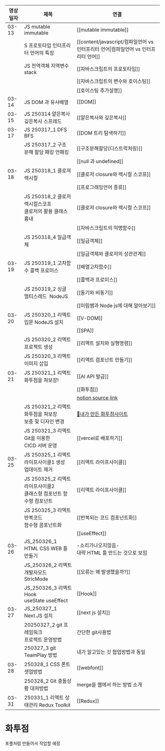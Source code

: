 
| 영상일자  | 제목                                             | 연결                                                                                                   |
| ----- | ---------------------------------------------- | ---------------------------------------------------------------------------------------------------- |
| 03-13 | JS mutable immutable                           | [[mutable immutable]]                                                                                |
|       | S 프로토타입 인터프리터 언어의 특징                           | [[content/javascript/컴파일언어 vs 인터프리터 언어\|컴파일언어 vs 인터프리터 언어]]                                          |
|       | JS 전역객체 지역변수 stack                             | [[자바스크립트의 프로토타입]]                                                                                    |
|       |                                                | [[자바스크립트의 변수와 호이스팅]]                                                                                 |
|       |                                                | [[호이스팅 추가설명]]                                                                                        |
| 03-14 | JS DOM 과 유사배열                                  | [[DOM]]                                                                                              |
| 03-15 | JS 250314 얕은복사 깊은복사 스프레드                       | [[얕은복사와 깊은복사]]                                                                                       |
| 03-17 | JS 250317_1 DFS BFS                            | [[DOM 트리 탐색하기]]                                                                                      |
|       | JS 250317_2 구조 분해 할당 패킹 언패킹                    | [[구조분해할당(디스트럭쳐링)]]                                                                                   |
|       |                                                | [[null 과 undefined]]                                                                                 |
| 03-18 | JS 250318_1 클로져 렉시컬                            | [[클로저 closure와 렉시컬 스코프]]                                                                             |
|       |                                                | [[프로그래밍언어 종류]]                                                                                       |
|       | JS 250318_2 클로저 렉시컬스코프 <br>클로저의 활용 클래스 흉내      | [[클로저 closure와 렉시컬 스코프]]                                                                             |
|       |                                                | [[자바스크립트의 익명함수]]                                                                                     |
|       | JS 250318_4 일급객체                               | [[일급객체]]                                                                                             |
|       |                                                | [[일급객체와 클로저의 상관관계]]                                                                                  |
| 03-19 | JS 250319_1 고차함수 콜백 프로미스                       | [[배열고차함수]]                                                                                           |
|       |                                                | [[콜백과 프로미스]]                                                                                         |
|       | JS 250319_2 싱글 멀티스레드  NodeJS                   | [[동기와 비동기]]                                                                                          |
|       |                                                | [[미림쌤과 Node js에 대해 알아보기]]                                                                            |
| 03-20 | JS 250320_1 리엑트 입문 NodeJS 설치        | [[V-DOM]]                                                                                            |
|       |                                                | [[SPA]]                                                                                              |
|       | JS 250320_2 리엑트 프로젝트 생성                    | [[리액트 설치와 실행명령]]                                                                                     |
|       | JS 250320_3 리엑트 이미지 삽입                         | [[리액트 컴포넌트 만들기]]                                                                                     |
| 03-21 | JS 250321_1 리액트 화투점을 쳐보장!                      | [[AI API 발급]]                                                                                        |
|       |                                                | [[화투점]]                                                                                              |
|       |                                                | [notion source link](https://caramel-pine-008.notion.site/2-191c7daa290d80c28252e3b3d3e7b6e4?pvs=74) |
|       | JS 250321_2 리엑트 화투점을 쳐보장<br>보충 및 디자인 변경        | [🔮내가 만든 화투점사이트](https://hwatu-kappa.vercel.app/)                                                    |
|       | JS 250321_3 리엑트 Git을 이용한<br>CICD 서버 운영         | [[vercel로 배포하기]]                                                                                     |
| 03-25 | JS 250325_1 리엑트 라이프사이클1 생성<br>업데이트 제거          | [[리액트 라이프사이클]]                                                                                       |
|       | JS 250325_2 리엑트 라이프사이클2 <br>클래스형 컴포넌트 함수형 컴포넌트 | [[리액트 라이프사이클]]                                                                                       |
|       | JS 250325_3 리엑트 반복코드 <br>함수형 콤포넌트화             | [[반복되는 코드 컴포넌트화]]                                                                                    |
|       |                                                | [[useEffect]]                                                                                        |
| 03-26 | JS_250326_1 HTML CSS WEB 틀 만들기                 | -소리가나오지않음-<br>대략 HTML 틀 만드는 것으로 보임                                                                   |
|       | JS_250326_2 리엑트 개발자모드 <br>StricMode            | [[오류는 왜 발생했을까?]]                                                                                     |
|       | JS_250326_3 리엑트 Hook <br>useState useEffect    | [[Hook]]                                                                                             |
| 03-27 | JS_250327_1 Next.JS 설치                         | [[next js 설치]]                                                                                       |
|       | 20250327_2 git 프레임워크 <br>프로젝트 운영방법             | 간단한 git사용법                                                                                           |
|       | 250327_3 git TeamPlay 방법                       | 내가 알고있는 깃 협업방법과 동일                                                                                   |
| 03-28 | 250328_1 CSS 폰트 셋업방법                           | [[webfont]]                                                                                          |
|       | 250328_2 Git  충돌상황 대처방법                        | merge을 웹에서 하는 방법 소개                                                                                  |
| 03-31 | 250331_1 리엑트 상태관리 Redux Toolkit                | [[Redux]]                                                                                            |

# 화투점

포폴처럼 만들어서 작업할 예정